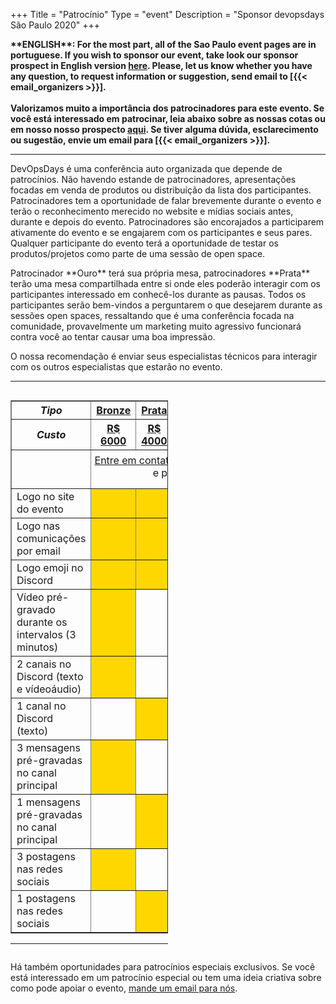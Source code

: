 +++
Title = "Patrocínio"
Type = "event"
Description = "Sponsor devopsdays São Paulo 2020"
+++

<b>
**ENGLISH**: For the most part, all of the Sao Paulo event pages are in portuguese. If you wish to sponsor our event, take look our sponsor prospect in English version <a href="https://drive.google.com/file/d/1S_v3EX4qkyIoeM89r-A57RQ9OCL-Jtko/view" target="_blank">here</a>. Please, let us know whether you have any question, to request information or suggestion, send email to [{{< email_organizers >}}].
</b>
<br />
<br />
<b>
Valorizamos muito a importância dos patrocinadores para este evento. Se você está interessado em patrocinar, leia abaixo sobre as nossas cotas ou em nosso nosso prospecto <a href="https://drive.google.com/file/d/1XahKq6gHQiB--W8MFlNENK3aU1sOHVoF/view" target="_blank">aqui</a>. Se tiver alguma dúvida, esclarecimento ou sugestão, envie um email para [{{< email_organizers >}}].
</b>

<hr>

DevOpsDays é uma conferência auto organizada que depende de patrocínios. Não havendo estande de patrocinadores, apresentações focadas em venda de produtos ou distribuição da lista dos participantes. Patrocinadores tem a oportunidade de falar brevemente durante o evento e terão o reconhecimento merecido no website e mídias sociais antes, durante e depois do evento. Patrocinadores são encorajados a participarem ativamente do evento e se engajarem com os participantes e seus pares. Qualquer participante do evento terá a oportunidade de testar os produtos/projetos como parte de uma sessão de open space.

<p>
Patrocinador **Ouro** terá sua própria mesa, patrocinadores **Prata** terão uma mesa compartilhada entre si onde eles poderão interagir com os participantes interessado em conhecê-los durante as pausas. Todos os participantes serão bem-vindos a perguntarem o que desejarem durante as sessões open spaces, ressaltando que é uma conferência focada na comunidade, provavelmente um marketing muito agressivo funcionará contra você ao tentar causar uma boa impressão.

<p>
O nossa recomendação é enviar seus especialistas técnicos para interagir com os outros especialistas que estarão no evento.
<p>

<hr/>

<div style="width:100%;overflow:hidden">
    <div style="width:50%;float:left" align="center">
        <table border=1 cellspacing=1>
                <th><center><i>Tipo</i></center></th>
                <th style="width:10%">
                    <center><b><u>Bronze</u></center></b></th>
                <th style="width:10%">
                    <center><b><u>Prata</u></center></b></th>
                <th style="width:10%">
                    <center><b><u>Ouro</u></center></b></th>
                <th style="width:10%">
                    <center><b><u>Community</u></center></b></th>
            </tr>
            <tr>
                <th><center><i>Custo</i></center></th>
                <th>
                    <center><b><u>R$ 6000</u></center></b></th>
                <th>
                    <center><b><u>R$ 4000</u></center></b></th>
                <th>
                    <center><b><u>R$ 1500</u></center></b></th>
                <th>
                    <center><b><u> - </u></center></b></th>
            </tr>
            <tr>
                <td></td>
                <td colspan="4" style="padding: 6px 0 15px 0;text-align: center"><a href="mailto:sao-paulo@devopsdays.org?subject=DevOpsDays S&atilde;o Paulo - Patroc&iacute;nio">Entre em contato</a> para disponibilidade e pagamento</td>
            </tr>
            <!-- <tr>
                <td>Ingressos</td>
                <td bgcolor="gold"><center><strong>1</strong></center></td>
                <td bgcolor="gold"><center><strong>2</strong></center></td>
                <td bgcolor="gold"><center><strong>3</strong></center></td>
                <td bgcolor="gold"><center><strong>5</strong></center></td>
            </tr> -->
            <tr>
                <td>Logo no site do evento</td>
                <td bgcolor="gold">&nbsp;</td>
                <td bgcolor="gold">&nbsp;</td>
                <td bgcolor="gold">&nbsp;</td>
                <td bgcolor="gold">&nbsp;</td>
            </tr>
            <tr>
                <td>Logo nas comunicações por email</td>
                <td bgcolor="gold">&nbsp;</td>
                <td bgcolor="gold">&nbsp;</td>
                <td bgcolor="gold">&nbsp;</td>
                <td bgcolor="gold">&nbsp;</td>
            </tr>
            <tr>
                <td>Logo emoji no Discord</td>
                <td bgcolor="gold">&nbsp;</td>
                <td bgcolor="gold">&nbsp;</td>
                <td>&nbsp;</td>
                <td>&nbsp;</td>
            </tr>
            <tr>
                <td>Vídeo pré-gravado durante os intervalos (3 minutos)</td>
                <td bgcolor="gold">&nbsp;</td>
                <td>&nbsp;</td>
                <td>&nbsp;</td>
                <td>&nbsp;</td>
            </tr>
            <tr>
                <td>2 canais no Discord (texto e vídeoáudio)</td>
                <td bgcolor="gold">&nbsp;</td>                
                <td>&nbsp;</td>
                <td>&nbsp;</td>
                <td>&nbsp;</td>          
            </tr>
            <tr>
                <td>1 canal no Discord (texto)</td>
                <td>&nbsp;</td>
                <td bgcolor="gold">&nbsp;</td>
                <td>&nbsp;</td>
                <td>&nbsp;</td>
            </tr>
            <tr>
                <td>3 mensagens pré-gravadas no canal principal</td>
                <td bgcolor="gold">&nbsp;</td>
                <td>&nbsp;</td>
                <td>&nbsp;</td>
                <td>&nbsp;</td>
            </tr>
            <tr>
                <td>1 mensagens pré-gravadas no canal principal</td>
                <td>&nbsp;</td>
                <td bgcolor="gold">&nbsp;</td>
                <td>&nbsp;</td>
                <td>&nbsp;</td>
            </tr>
            <tr>
                <td>3 postagens nas redes sociais</td>
                <td bgcolor="gold">&nbsp;</td>
                <td>&nbsp;</td>
                <td>&nbsp;</td>
                <td>&nbsp;</td>
            </tr>
            <tr>
                <td>1 postagens nas redes sociais</td>
                <td>&nbsp;</td>
                <td bgcolor="gold">&nbsp;</td>
                <td>&nbsp;</td>
                <td>&nbsp;</td>
            </tr>
        </table>
    <hr/>
    </div>
</div>
<p>
Há também oportunidades para patrocínios especiais exclusivos. Se você está interessado em um patrocínio especial ou tem uma ideia criativa sobre como pode apoiar o evento, <a href="mailto:sao-paulo@devopsdays.org?subject=DevOpsDays S&atilde;o Paulo - Patroc&iacute;nio">mande um email para nós</a>.</p>
